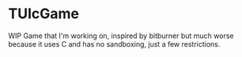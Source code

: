 # TUIcGame
WIP Game that I'm working on, inspired by bitburner but much worse because it uses C and has no sandboxing, just a few restrictions.

